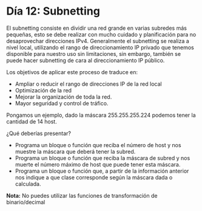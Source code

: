 # Día 12: Subnetting

El subnetting consiste en dividir una red grande en varias subredes más pequeñas, esto se debe realizar con mucho cuidado y planificación para no desaprovechar direcciones IPv4. Generalmente el subnetting se realiza a nivel local, utilizando el rango de direccionamiento IP privado que tenemos disponible para nuestro uso sin limitaciones, sin embargo, también se puede hacer subnetting de cara al direccionamiento IP público.

Los objetivos de aplicar este proceso de traduce en:

- Ampliar o reducir el rango de direcciones IP de la red local
- Optimización de la red
- Mejorar la organización de toda la red.
- Mayor seguridad y control de tráfico.

Pongamos un ejemplo, dado la máscara 255.255.255.224 podemos tener la cantidad de 14 host. 

¿Qué deberías presentar?

- Programa un bloque o función que reciba el número de host y nos muestre la máscara que deberá tener la subred.
- Programa un bloque o función que reciba la máscara de subred y nos muerte el número máximo de host que puede tener esta máscara.
- Programa un bloque o función que, a partir de la información anterior nos indique a que clase corresponde según la máscara dada o calculada.

**Nota:** No puedes utilizar las funciones de transformación de binario/decimal
